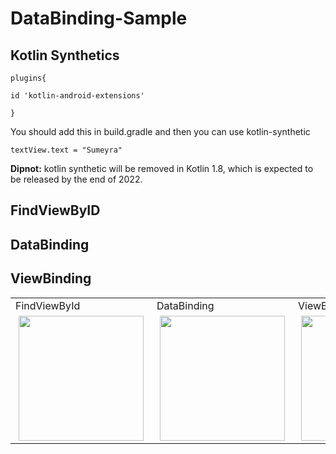 # DataBinding-Sample

## Kotlin Synthetics

```
plugins{

id 'kotlin-android-extensions'

}

```

You should add this in build.gradle and then you can use kotlin-synthetic
````
textView.text = "Sumeyra"
````
**Dipnot:** kotlin synthetic will be removed in Kotlin 1.8, which is expected to be released by the end of 2022.  



## FindViewByID

## DataBinding

## ViewBinding


<div>
<table>
  <tr>
    <td >FindViewById </td>
     <td >DataBinding</td>
    <td >ViewBinding</td>
  
 
  </tr>
  
  <tr>
    <td >
      <img src="https://user-images.githubusercontent.com/41166029/170981265-8dc1a849-62d1-479a-8387-a0a3ab60101c.png" width="200" hspace="5"/>
    </td>
   <td>
     <img src="https://user-images.githubusercontent.com/41166029/170981849-3fe5d38c-c13d-47f6-8c1c-5b6559df78d0.png" width="200" hspace="5"/>
    </td>
       <td>
     <img src="https://user-images.githubusercontent.com/41166029/170981243-4a0a0288-7ac0-4f5d-ad98-0d35245a7014.png" width="200" hspace="5"/>
    </td>




    
  </tr>
 </table>
  </div> 
